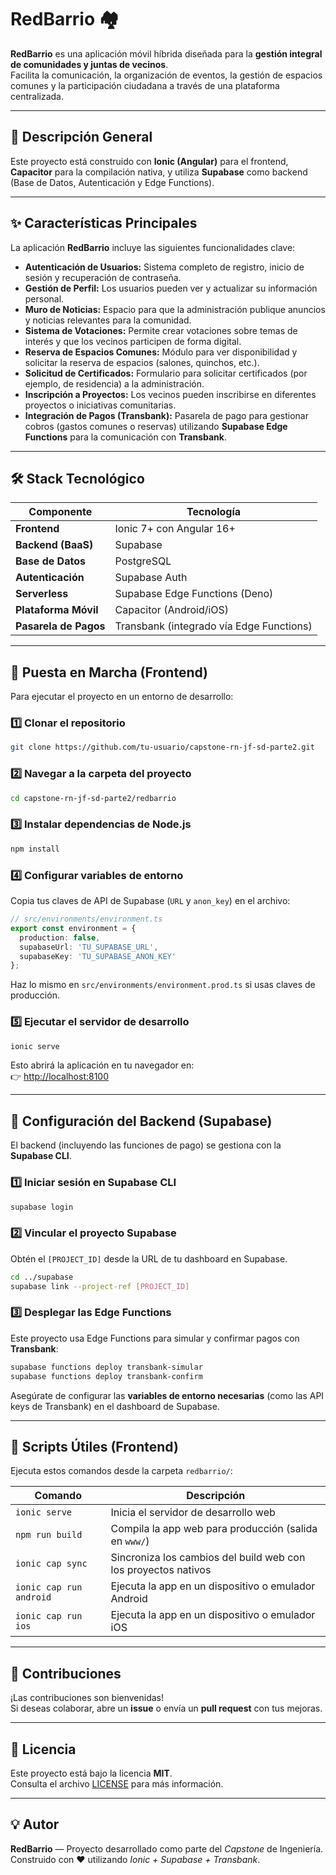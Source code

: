 # RedBarrio 🏘️

**RedBarrio** es una aplicación móvil híbrida diseñada para la **gestión integral de comunidades y juntas de vecinos**.  
Facilita la comunicación, la organización de eventos, la gestión de espacios comunes y la participación ciudadana a través de una plataforma centralizada.

---

## 📱 Descripción General

Este proyecto está construido con **Ionic (Angular)** para el frontend, **Capacitor** para la compilación nativa, y utiliza **Supabase** como backend (Base de Datos, Autenticación y Edge Functions).

---

## ✨ Características Principales

La aplicación **RedBarrio** incluye las siguientes funcionalidades clave:

- **Autenticación de Usuarios:** Sistema completo de registro, inicio de sesión y recuperación de contraseña.  
- **Gestión de Perfil:** Los usuarios pueden ver y actualizar su información personal.  
- **Muro de Noticias:** Espacio para que la administración publique anuncios y noticias relevantes para la comunidad.  
- **Sistema de Votaciones:** Permite crear votaciones sobre temas de interés y que los vecinos participen de forma digital.  
- **Reserva de Espacios Comunes:** Módulo para ver disponibilidad y solicitar la reserva de espacios (salones, quinchos, etc.).  
- **Solicitud de Certificados:** Formulario para solicitar certificados (por ejemplo, de residencia) a la administración.  
- **Inscripción a Proyectos:** Los vecinos pueden inscribirse en diferentes proyectos o iniciativas comunitarias.  
- **Integración de Pagos (Transbank):** Pasarela de pago para gestionar cobros (gastos comunes o reservas) utilizando **Supabase Edge Functions** para la comunicación con **Transbank**.

---

## 🛠️ Stack Tecnológico

| Componente | Tecnología |
|-------------|-------------|
| **Frontend** | Ionic 7+ con Angular 16+ |
| **Backend (BaaS)** | Supabase |
| **Base de Datos** | PostgreSQL |
| **Autenticación** | Supabase Auth |
| **Serverless** | Supabase Edge Functions (Deno) |
| **Plataforma Móvil** | Capacitor (Android/iOS) |
| **Pasarela de Pagos** | Transbank (integrado vía Edge Functions) |

---

## 🚀 Puesta en Marcha (Frontend)

Para ejecutar el proyecto en un entorno de desarrollo:

### 1️⃣ Clonar el repositorio

```bash
git clone https://github.com/tu-usuario/capstone-rn-jf-sd-parte2.git
```

### 2️⃣ Navegar a la carpeta del proyecto

```bash
cd capstone-rn-jf-sd-parte2/redbarrio
```

### 3️⃣ Instalar dependencias de Node.js

```bash
npm install
```

### 4️⃣ Configurar variables de entorno

Copia tus claves de API de Supabase (`URL` y `anon_key`) en el archivo:

```typescript
// src/environments/environment.ts
export const environment = {
  production: false,
  supabaseUrl: 'TU_SUPABASE_URL',
  supabaseKey: 'TU_SUPABASE_ANON_KEY'
};
```

Haz lo mismo en `src/environments/environment.prod.ts` si usas claves de producción.

### 5️⃣ Ejecutar el servidor de desarrollo

```bash
ionic serve
```

Esto abrirá la aplicación en tu navegador en:  
👉 [http://localhost:8100](http://localhost:8100)

---

## 🔧 Configuración del Backend (Supabase)

El backend (incluyendo las funciones de pago) se gestiona con la **Supabase CLI**.

### 1️⃣ Iniciar sesión en Supabase CLI

```bash
supabase login
```

### 2️⃣ Vincular el proyecto Supabase

Obtén el `[PROJECT_ID]` desde la URL de tu dashboard en Supabase.

```bash
cd ../supabase
supabase link --project-ref [PROJECT_ID]
```

### 3️⃣ Desplegar las Edge Functions

Este proyecto usa Edge Functions para simular y confirmar pagos con **Transbank**:

```bash
supabase functions deploy transbank-simular
supabase functions deploy transbank-confirm
```

Asegúrate de configurar las **variables de entorno necesarias** (como las API keys de Transbank) en el dashboard de Supabase.

---

## 📜 Scripts Útiles (Frontend)

Ejecuta estos comandos desde la carpeta `redbarrio/`:

| Comando | Descripción |
|----------|--------------|
| `ionic serve` | Inicia el servidor de desarrollo web |
| `npm run build` | Compila la app web para producción (salida en `www/`) |
| `ionic cap sync` | Sincroniza los cambios del build web con los proyectos nativos |
| `ionic cap run android` | Ejecuta la app en un dispositivo o emulador Android |
| `ionic cap run ios` | Ejecuta la app en un dispositivo o emulador iOS |

---

## 🤝 Contribuciones

¡Las contribuciones son bienvenidas!  
Si deseas colaborar, abre un **issue** o envía un **pull request** con tus mejoras.

---

## 📄 Licencia

Este proyecto está bajo la licencia **MIT**.  
Consulta el archivo [LICENSE](./LICENSE) para más información.

---

## 💡 Autor

**RedBarrio** — Proyecto desarrollado como parte del *Capstone* de Ingeniería.  
Construido con ❤️ utilizando *Ionic + Supabase + Transbank*.
